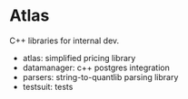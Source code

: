 # Atlas

C++ libraries for internal dev.

- atlas: simplified pricing library
- datamanager: c++ postgres integration
- parsers: string-to-quantlib parsing library
- testsuit: tests
